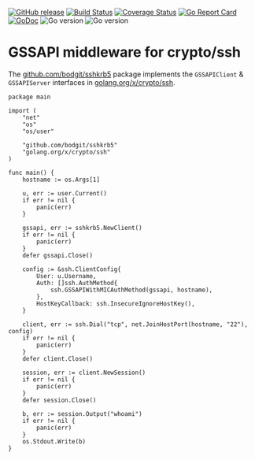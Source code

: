 [![GitHub release](https://img.shields.io/github/v/release/bodgit/sshkrb5)](https://github.com/bodgit/sshkrb5/releases)
[![Build Status](https://img.shields.io/github/workflow/status/bodgit/sshkrb5/build)](https://github.com/bodgit/sshkrb5/actions?query=workflow%3Abuild)
[![Coverage Status](https://coveralls.io/repos/github/bodgit/sshkrb5/badge.svg?branch=master)](https://coveralls.io/github/bodgit/sshkrb5?branch=master)
[![Go Report Card](https://goreportcard.com/badge/github.com/bodgit/sshkrb5)](https://goreportcard.com/report/github.com/bodgit/sshkrb5)
[![GoDoc](https://godoc.org/github.com/bodgit/sshkrb5?status.svg)](https://godoc.org/github.com/bodgit/sshkrb5)
![Go version](https://img.shields.io/badge/Go-1.15-brightgreen.svg)
![Go version](https://img.shields.io/badge/Go-1.14-brightgreen.svg)

# GSSAPI middleware for crypto/ssh

The [github.com/bodgit/sshkrb5](https://godoc.org/github.com/bodgit/sshkrb5)
package implements the `GSSAPIClient` & `GSSAPIServer` interfaces in
[golang.org/x/crypto/ssh](https://godoc.org/golang.org/x/crypto/ssh).

```golang
package main

import (
	"net"
	"os"
	"os/user"

	"github.com/bodgit/sshkrb5"
	"golang.org/x/crypto/ssh"
)

func main() {
	hostname := os.Args[1]

	u, err := user.Current()
	if err != nil {
		panic(err)
	}

	gssapi, err := sshkrb5.NewClient()
	if err != nil {
		panic(err)
	}
	defer gssapi.Close()

	config := &ssh.ClientConfig{
		User: u.Username,
		Auth: []ssh.AuthMethod{
			ssh.GSSAPIWithMICAuthMethod(gssapi, hostname),
		},
		HostKeyCallback: ssh.InsecureIgnoreHostKey(),
	}

	client, err := ssh.Dial("tcp", net.JoinHostPort(hostname, "22"), config)
	if err != nil {
		panic(err)
	}
	defer client.Close()

	session, err := client.NewSession()
	if err != nil {
		panic(err)
	}
	defer session.Close()

	b, err := session.Output("whoami")
	if err != nil {
		panic(err)
	}
	os.Stdout.Write(b)
}
```
